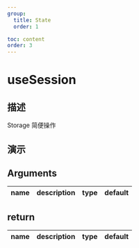 ```yaml
---
group:
  title: State
  order: 1

toc: content
order: 3
---
```


# useSession

## 描述

Storage 简便操作

## 演示



## Arguments

| name    | description              | type                     | default                                        |
|---------|--------------------------|--------------------------|------------------------------------------------|


## return

| name      | description              | type                                     | default |
|-----------|--------------------------|------------------------------------------|---------|
